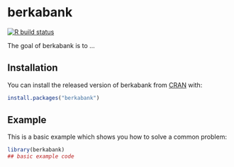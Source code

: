 
# berkabank

<!-- badges: start -->
[![R build status](https://github.com/quantargo/berkabank/workflows/R-CMD-check/badge.svg)](https://github.com/quantargo/berkabank/actions)
<!-- badges: end -->

The goal of berkabank is to ...

## Installation

You can install the released version of berkabank from [CRAN](https://CRAN.R-project.org) with:

``` r
install.packages("berkabank")
```

## Example

This is a basic example which shows you how to solve a common problem:

``` r
library(berkabank)
## basic example code
```

